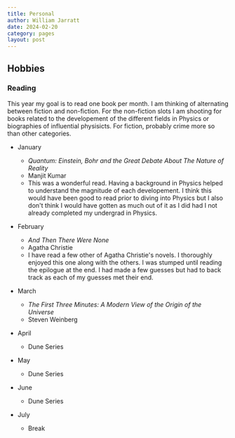 ```yaml
---
title: Personal
author: William Jarratt
date: 2024-02-20
category: pages
layout: post
---
```


## Hobbies
### Reading
This year my goal is to read one book per month. I am thinking of alternating between fiction and non-fiction. For the non-fiction slots I am shooting for books related to the developement of the different fields in Physics or biographies of influential physisicts. For fiction, probably crime more so than other categories.

- January

  - *Quantum: Einstein, Bohr and the Great Debate About The Nature of Reality*
  - Manjit Kumar
  - This was a wonderful read. Having a background in Physics helped to understand the magnitude of each developement. I think this would have been good to read prior to diving into Physics but I also don't think I would have gotten as much out of it as I did had I not already completed my undergrad in Physics.
  
- February

  - *And Then There Were None*
  - Agatha Christie
  - I have read a few other of Agatha Christie's novels. I thoroughly enjoyed this one along with the others. I was stumped until reading the epilogue at the end. I had made a few guesses but had to back track as each of my guesses met their end.

- March

  - *The First Three Minutes: A Modern View of the Origin of the Universe*
  - Steven Weinberg

- April

  - Dune Series

- May

  - Dune Series

- June

  - Dune Series

- July

  - Break